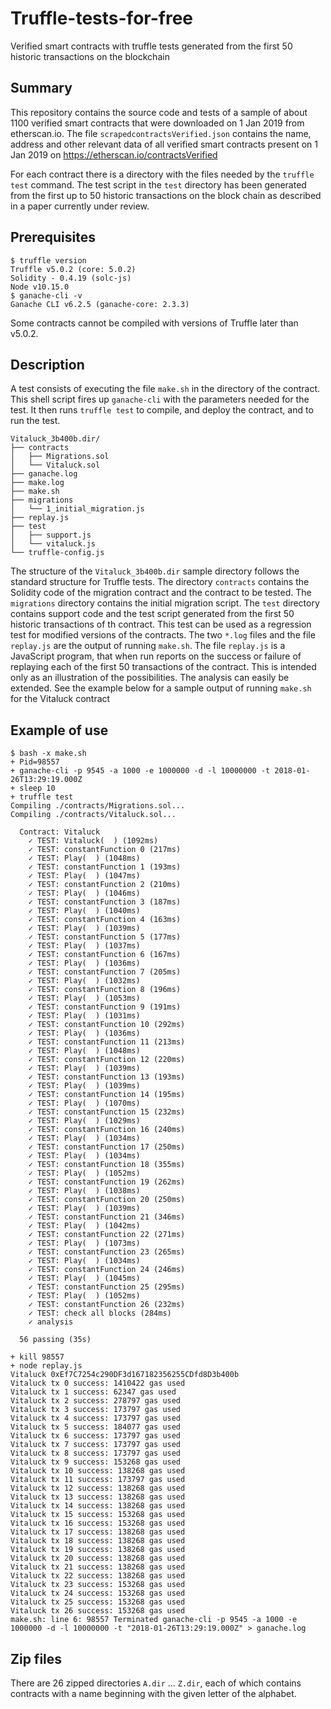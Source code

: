 # Truffle-tests-for-free
Verified smart contracts with truffle tests generated from the first 50 historic transactions on the blockchain

## Summary

This repository contains the source code and tests of a sample of about 1100 verified smart contracts that were downloaded on 1 Jan 2019 from etherscan.io. The file `scrapedcontractsVerified.json` contains the name, address and other relevant data of all verified smart contracts present on 1 Jan 2019 on https://etherscan.io/contractsVerified

For each contract there is a directory with the files needed by the `truffle test` command. The test script in the `test` directory has been generated from the first up to 50 historic transactions on the block chain as described in a paper currently under review.

## Prerequisites

```
$ truffle version
Truffle v5.0.2 (core: 5.0.2)
Solidity - 0.4.19 (solc-js)
Node v10.15.0
$ ganache-cli -v
Ganache CLI v6.2.5 (ganache-core: 2.3.3)
```

Some contracts cannot be compiled with versions of Truffle later than v5.0.2.

## Description

A test consists of executing the file `make.sh` in the directory of the contract. This shell script fires up `ganache-cli` with the parameters needed for the test. It then runs `truffle test` to compile, and deploy the contract, and to run the test.
```
Vitaluck_3b400b.dir/
├── contracts
│   ├── Migrations.sol
│   └── Vitaluck.sol
├── ganache.log
├── make.log
├── make.sh
├── migrations
│   └── 1_initial_migration.js
├── replay.js
├── test
│   ├── support.js
│   └── vitaluck.js
└── truffle-config.js
```
The structure of the `Vitaluck_3b400b.dir` sample directory follows the standard structure for Truffle tests. The directory `contracts` contains the Solidity code of the migration contract and the contract to be tested. The `migrations` directory contains the initial migration script. The `test` directory contains support code and the test script generated from the first 50 historic transactions of th contract. This test can be used as a regression test for modified versions of the contracts. The two `*.log` files and the file `replay.js` are the output of running `make.sh`. The file `replay.js` is a JavaScript program, that when run reports on the success or failure of replaying each of the first 50 transactions of the contract. This is intended only as an illustration of the possibilities. The analysis can easily be extended. See the example below for a sample output of running `make.sh` for the Vitaluck contract

## Example of use

```
$ bash -x make.sh
+ Pid=98557
+ ganache-cli -p 9545 -a 1000 -e 1000000 -d -l 10000000 -t 2018-01-26T13:29:19.000Z
+ sleep 10
+ truffle test
Compiling ./contracts/Migrations.sol...
Compiling ./contracts/Vitaluck.sol...

  Contract: Vitaluck
    ✓ TEST: Vitaluck(  ) (1092ms)
    ✓ TEST: constantFunction 0 (217ms)
    ✓ TEST: Play(  ) (1048ms)
    ✓ TEST: constantFunction 1 (193ms)
    ✓ TEST: Play(  ) (1047ms)
    ✓ TEST: constantFunction 2 (210ms)
    ✓ TEST: Play(  ) (1046ms)
    ✓ TEST: constantFunction 3 (187ms)
    ✓ TEST: Play(  ) (1040ms)
    ✓ TEST: constantFunction 4 (163ms)
    ✓ TEST: Play(  ) (1039ms)
    ✓ TEST: constantFunction 5 (177ms)
    ✓ TEST: Play(  ) (1037ms)
    ✓ TEST: constantFunction 6 (167ms)
    ✓ TEST: Play(  ) (1036ms)
    ✓ TEST: constantFunction 7 (205ms)
    ✓ TEST: Play(  ) (1032ms)
    ✓ TEST: constantFunction 8 (196ms)
    ✓ TEST: Play(  ) (1053ms)
    ✓ TEST: constantFunction 9 (191ms)
    ✓ TEST: Play(  ) (1031ms)
    ✓ TEST: constantFunction 10 (292ms)
    ✓ TEST: Play(  ) (1036ms)
    ✓ TEST: constantFunction 11 (213ms)
    ✓ TEST: Play(  ) (1048ms)
    ✓ TEST: constantFunction 12 (220ms)
    ✓ TEST: Play(  ) (1039ms)
    ✓ TEST: constantFunction 13 (193ms)
    ✓ TEST: Play(  ) (1039ms)
    ✓ TEST: constantFunction 14 (195ms)
    ✓ TEST: Play(  ) (1070ms)
    ✓ TEST: constantFunction 15 (232ms)
    ✓ TEST: Play(  ) (1029ms)
    ✓ TEST: constantFunction 16 (240ms)
    ✓ TEST: Play(  ) (1034ms)
    ✓ TEST: constantFunction 17 (250ms)
    ✓ TEST: Play(  ) (1034ms)
    ✓ TEST: constantFunction 18 (355ms)
    ✓ TEST: Play(  ) (1052ms)
    ✓ TEST: constantFunction 19 (262ms)
    ✓ TEST: Play(  ) (1038ms)
    ✓ TEST: constantFunction 20 (250ms)
    ✓ TEST: Play(  ) (1039ms)
    ✓ TEST: constantFunction 21 (346ms)
    ✓ TEST: Play(  ) (1042ms)
    ✓ TEST: constantFunction 22 (271ms)
    ✓ TEST: Play(  ) (1073ms)
    ✓ TEST: constantFunction 23 (265ms)
    ✓ TEST: Play(  ) (1034ms)
    ✓ TEST: constantFunction 24 (246ms)
    ✓ TEST: Play(  ) (1045ms)
    ✓ TEST: constantFunction 25 (295ms)
    ✓ TEST: Play(  ) (1052ms)
    ✓ TEST: constantFunction 26 (232ms)
    ✓ TEST: check all blocks (284ms)
    ✓ analysis

  56 passing (35s)

+ kill 98557
+ node replay.js
Vitaluck 0xEf7C7254c290DF3d167182356255CDfd8D3b400b
Vitaluck tx 0 success: 1410422 gas used
Vitaluck tx 1 success: 62347 gas used
Vitaluck tx 2 success: 278797 gas used
Vitaluck tx 3 success: 173797 gas used
Vitaluck tx 4 success: 173797 gas used
Vitaluck tx 5 success: 184077 gas used
Vitaluck tx 6 success: 173797 gas used
Vitaluck tx 7 success: 173797 gas used
Vitaluck tx 8 success: 173797 gas used
Vitaluck tx 9 success: 153268 gas used
Vitaluck tx 10 success: 138268 gas used
Vitaluck tx 11 success: 173797 gas used
Vitaluck tx 12 success: 138268 gas used
Vitaluck tx 13 success: 138268 gas used
Vitaluck tx 14 success: 138268 gas used
Vitaluck tx 15 success: 153268 gas used
Vitaluck tx 16 success: 153268 gas used
Vitaluck tx 17 success: 138268 gas used
Vitaluck tx 18 success: 138268 gas used
Vitaluck tx 19 success: 138268 gas used
Vitaluck tx 20 success: 138268 gas used
Vitaluck tx 21 success: 138268 gas used
Vitaluck tx 22 success: 138268 gas used
Vitaluck tx 23 success: 153268 gas used
Vitaluck tx 24 success: 153268 gas used
Vitaluck tx 25 success: 153268 gas used
Vitaluck tx 26 success: 153268 gas used
make.sh: line 6: 98557 Terminated ganache-cli -p 9545 -a 1000 -e 1000000 -d -l 10000000 -t "2018-01-26T13:29:19.000Z" > ganache.log
```

## Zip files

There are 26 zipped directories `A.dir` ... `Z.dir`, each of which contains contracts with a name beginning with the given letter of the alphabet.
